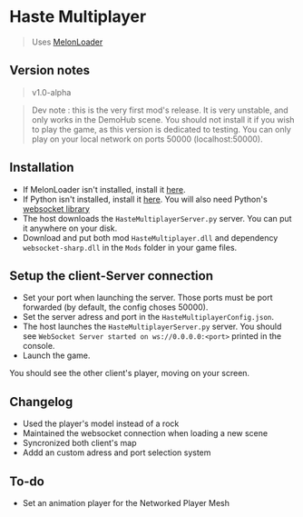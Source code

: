 # Haste Multiplayer
> Uses [MelonLoader](https://melonloader.org/)

## Version notes
> v1.0-alpha

> Dev note : this is the very first mod's release. It is very unstable, and only works in the DemoHub scene. You should not install it if you wish to play the game, as this version is dedicated to testing. You can only play on your local network on ports 50000 (localhost:50000).

## Installation
- If MelonLoader isn't installed, install it [here](https://melonloader.org/).
- If Python isn't installed, install it [here](https://www.python.org/). You will also need Python's [websocket library](https://pypi.org/project/websockets/)
- The host downloads the `HasteMultiplayerServer.py` server. You can put it anywhere on your disk.
- Download and put both mod `HasteMultiplayer.dll` and dependency `websocket-sharp.dll` in the `Mods` folder in your game files.

## Setup the client-Server connection
- Set your port when launching the server. Those ports must be port forwarded (by default, the config choses 50000).
- Set the server adress and port in the `HasteMultiplayerConfig.json`.
- The host launches the `HasteMultiplayerServer.py` server. You should see `WebSocket Server started on ws://0.0.0.0:<port>` printed in the console.
- Launch the game.

You should see the other client's player, moving on your screen.

## Changelog
- Used the player's model instead of a rock
- Maintained the websocket connection when loading a new scene
- Syncronized both client's map
- Addd an custom adress and port selection system

## To-do
- Set an animation player for the Networked Player Mesh
